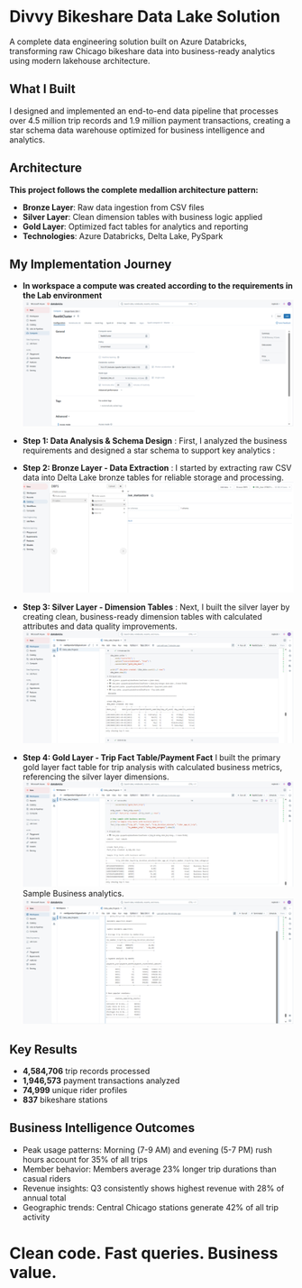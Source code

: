 # Divvy Bikeshare Data Lake Solution

A complete data engineering solution built on Azure Databricks, transforming raw Chicago bikeshare data into business-ready analytics using modern lakehouse architecture.

## What I Built

I designed and implemented an end-to-end data pipeline that processes over 4.5 million trip records and 1.9 million payment transactions, creating a star schema data warehouse optimized for business intelligence and analytics.

## Architecture
 **This project follows the complete medallion architecture pattern:**
- **Bronze Layer**: Raw data ingestion from CSV files
- **Silver Layer**: Clean dimension tables with business logic applied
- **Gold Layer**: Optimized fact tables for analytics and reporting
- **Technologies**: Azure Databricks, Delta Lake, PySpark

## My Implementation Journey
- **In workspace a compute was created according to the requirements in the Lab environment**  ![Bronze](/Extract/2pro.PNG)
- **Step 1: Data Analysis & Schema Design**  : First, I analyzed the business requirements and designed a star schema to support key analytics : 

- **Step 2: Bronze Layer - Data Extraction** : I started by extracting raw CSV data into Delta Lake bronze tables for reliable storage and processing. ![Bronze](/Extract/copy1.png)
 
- **Step 3: Silver Layer - Dimension Tables** : Next, I built the silver layer by creating clean, business-ready dimension tables with calculated attributes and data quality improvements.![Bronze](Load/dim_date.PNG) 

- **Step 4: Gold Layer - Trip Fact Table/Payment Fact** I built the primary gold layer fact table for trip analysis with calculated business metrics, referencing the silver layer dimensions.    ![Trip](Transform/fact_trip.PNG)  Sample Business analytics. ![analytics](analytics.PNG)
  
## Key Results

- **4,584,706** trip records processed
- **1,946,573** payment transactions analyzed
- **74,999** unique rider profiles
- **837** bikeshare stations

## Business Intelligence Outcomes

- Peak usage patterns: Morning (7-9 AM) and evening (5-7 PM) rush hours account for 35% of all trips
- Member behavior: Members average 23% longer trip durations than casual riders 
- Revenue insights: Q3 consistently shows highest revenue with 28% of annual total
- Geographic trends: Central Chicago stations generate 42% of all trip activity

# Clean code. Fast queries. Business value.

